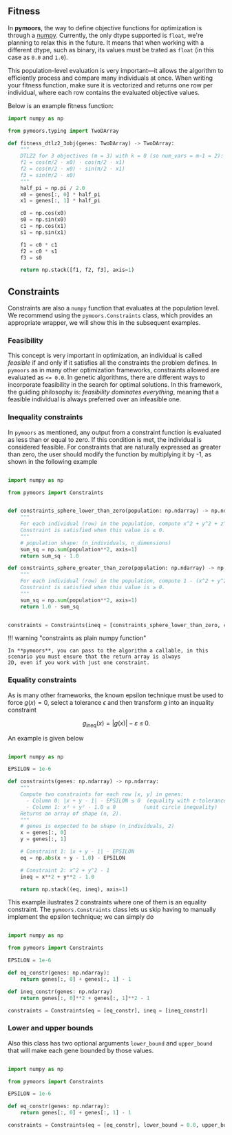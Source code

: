 ## Fitness

In **pymoors**, the way to define objective functions for optimization is through a [numpy](https://numpy.org/doc/). Currently, the only dtype supported is `float`, we're planning to relax this in the future. It means that when working with a different dtype, such as binary, its values must be trated as `float` (in this case as `0.0` and `1.0`).

This population-level evaluation is very important—it allows the algorithm to efficiently process and compare many individuals at once. When writing your fitness function, make sure it is vectorized and returns one row per individual, where each row contains the evaluated objective values.

Below is an example fitness function:

```python
import numpy as np

from pymoors.typing import TwoDArray

def fitness_dtlz2_3obj(genes: TwoDArray) -> TwoDArray:
    """
    DTLZ2 for 3 objectives (m = 3) with k = 0 (so num_vars = m−1 = 2):
    f1 = cos(π/2 ⋅ x0) ⋅ cos(π/2 ⋅ x1)
    f2 = cos(π/2 ⋅ x0) ⋅ sin(π/2 ⋅ x1)
    f3 = sin(π/2 ⋅ x0)
    """
    half_pi = np.pi / 2.0
    x0 = genes[:, 0] * half_pi
    x1 = genes[:, 1] * half_pi

    c0 = np.cos(x0)
    s0 = np.sin(x0)
    c1 = np.cos(x1)
    s1 = np.sin(x1)

    f1 = c0 * c1
    f2 = c0 * s1
    f3 = s0

    return np.stack([f1, f2, f3], axis=1)

```

## Constraints

Constraints are also a `numpy` function that evaluates at the population level. We recommend using the `pymoors.Constraints` class, which provides an appropriate wrapper, we will show this in the subsequent examples.

### Feasibility

This concept is very important in optimization, an individual is called *feasible* if and only if it satisfies all the constraints the problem defines. In `pymoors` as in many other optimization frameworks, constraints allowed are evaluated as `<= 0.0`. In genetic algorithms, there are different ways to incorporate feasibility in the search for optimal solutions. In this framework, the guiding philosophy is: *feasibility dominates everything*, meaning that a feasible individual is always preferred over an infeasible one.


### Inequality constraints

In `pymoors` as mentioned, any output from a constraint function is evaluated as less than or equal to zero. If this condition is met, the individual is considered feasible. For constraints that are naturally expressed as greater than zero, the user should modify the function by multiplying it by -1, as shown in the following example

```python

import numpy as np

from pymoors import Constraints


def constraints_sphere_lower_than_zero(population: np.ndarray) -> np.ndarray:
    """
    For each individual (row) in the population, compute x^2 + y^2 + z^2 - 1.
    Constraint is satisfied when this value is ≤ 0.
    """
    # population shape: (n_individuals, n_dimensions)
    sum_sq = np.sum(population**2, axis=1)
    return sum_sq - 1.0

def constraints_sphere_greater_than_zero(population: np.ndarray) -> np.ndarray:
    """
    For each individual (row) in the population, compute 1 - (x^2 + y^2 + z^2).
    Constraint is satisfied when this value is ≥ 0.
    """
    sum_sq = np.sum(population**2, axis=1)
    return 1.0 - sum_sq


constraints = Constraints(ineq = [constraints_sphere_lower_than_zero, constraints_sphere_greater_than_zero])

```

!!! warning "constraints as plain numpy function"

    In **pymoors**, you can pass to the algorithm a callable, in this scenario you must ensure that the return array is always
    2D, even if you work with just one constraint.

### Equality constraints

As is many other frameworks, the known epsilon technique must be used to force $g(x) = 0$, select a tolerance $\epsilon$ and then transform $g$ into an inquality constraint

$$g_{\text{ineq}}(x) = \bigl|g(x)\bigr| - \varepsilon \;\le\; 0.$$

An example is given below

```python

import numpy as np

EPSILON = 1e-6

def constraints(genes: np.ndarray) -> np.ndarray:
    """
    Compute two constraints for each row [x, y] in genes:
      - Column 0: |x + y - 1| - EPSILON ≤ 0  (equality with ε-tolerance)
      - Column 1: x² + y² - 1.0 ≤ 0         (unit circle inequality)
    Returns an array of shape (n, 2).
    """
    # genes is expected to be shape (n_individuals, 2)
    x = genes[:, 0]
    y = genes[:, 1]

    # Constraint 1: |x + y - 1| - EPSILON
    eq = np.abs(x + y - 1.0) - EPSILON

    # Constraint 2: x^2 + y^2 - 1
    ineq = x**2 + y**2 - 1.0

    return np.stack((eq, ineq), axis=1)

```

This example ilustrates 2 constraints where one of them is an equality constraint. The `pymoors.Constraints` class lets us skip having to manually implement the epsilon technique; we can simply do


```python

import numpy as np

from pymoors import Constraints

EPSILON = 1e-6

def eq_constr(genes: np.ndarray):
    return genes[:, 0] + genes[:, 1] - 1

def ineq_constr(genes: np.ndarray)
    return genes[:, 0]**2 + genes[:, 1]**2 - 1

constraints = Constraints(eq = [eq_constr], ineq = [ineq_constr])

```

### Lower and upper bounds

Also this class has two optional arguments `lower_bound` and `upper_bound` that will make each gene bounded by those values.

```python

import numpy as np

from pymoors import Constraints

EPSILON = 1e-6

def eq_constr(genes: np.ndarray):
    return genes[:, 0] + genes[:, 1] - 1

constraints = Constraints(eq = [eq_constr], lower_bound = 0.0, upper_bound = 1.0)

```
